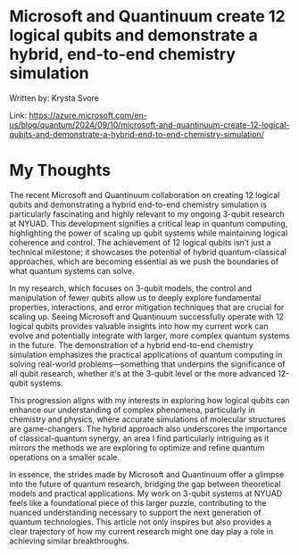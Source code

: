 # Microsoft and Quantinuum create 12 logical qubits and demonstrate a hybrid, end-to-end chemistry simulation

Written by: Krysta Svore

Link: https://azure.microsoft.com/en-us/blog/quantum/2024/09/10/microsoft-and-quantinuum-create-12-logical-qubits-and-demonstrate-a-hybrid-end-to-end-chemistry-simulation/

# My Thoughts

The recent Microsoft and Quantinuum collaboration on creating 12 logical qubits and demonstrating a hybrid end-to-end chemistry simulation is particularly fascinating and highly relevant to my ongoing 3-qubit research at NYUAD. This development signifies a critical leap in quantum computing, highlighting the power of scaling up qubit systems while maintaining logical coherence and control. The achievement of 12 logical qubits isn’t just a technical milestone; it showcases the potential of hybrid quantum-classical approaches, which are becoming essential as we push the boundaries of what quantum systems can solve.

In my research, which focuses on 3-qubit models, the control and manipulation of fewer qubits allow us to deeply explore fundamental properties, interactions, and error mitigation techniques that are crucial for scaling up. Seeing Microsoft and Quantinuum successfully operate with 12 logical qubits provides valuable insights into how my current work can evolve and potentially integrate with larger, more complex quantum systems in the future. The demonstration of a hybrid end-to-end chemistry simulation emphasizes the practical applications of quantum computing in solving real-world problems—something that underpins the significance of all qubit research, whether it's at the 3-qubit level or the more advanced 12-qubit systems.

This progression aligns with my interests in exploring how logical qubits can enhance our understanding of complex phenomena, particularly in chemistry and physics, where accurate simulations of molecular structures are game-changers. The hybrid approach also underscores the importance of classical-quantum synergy, an area I find particularly intriguing as it mirrors the methods we are exploring to optimize and refine quantum operations on a smaller scale.

In essence, the strides made by Microsoft and Quantinuum offer a glimpse into the future of quantum research, bridging the gap between theoretical models and practical applications. My work on 3-qubit systems at NYUAD feels like a foundational piece of this larger puzzle, contributing to the nuanced understanding necessary to support the next generation of quantum technologies. This article not only inspires but also provides a clear trajectory of how my current research might one day play a role in achieving similar breakthroughs.

